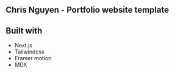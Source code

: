 ## Chris Nguyen - Portfolio website template


## Built with
- Next.js
- Tailwindcss
- Framer motion
- MDX


